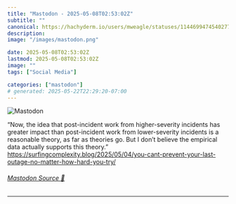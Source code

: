 ```yaml
---
title: "Mastodon - 2025-05-08T02:53:02Z"
subtitle: ""
canonical: https://hachyderm.io/users/mweagle/statuses/114469947454027794
description:
image: "/images/mastodon.png"

date: 2025-05-08T02:53:02Z
lastmod: 2025-05-08T02:53:02Z
image: ""
tags: ["Social Media"]

categories: ["mastodon"]
# generated: 2025-05-22T22:29:20-07:00
---
```

![Mastodon](/images/mastodon.png)

<p>“Now, the idea that post-incident work from higher-severity incidents has greater impact than post-incident work from lower-severity incidents is a reasonable theory, as far as theories go. But I don’t believe the empirical data actually supports this theory.”<br /><a href="https://surfingcomplexity.blog/2025/05/04/you-cant-prevent-your-last-outage-no-matter-how-hard-you-try/" target="_blank" rel="nofollow noopener noreferrer" translate="no"><span class="invisible">https://</span><span class="ellipsis">surfingcomplexity.blog/2025/05</span><span class="invisible">/04/you-cant-prevent-your-last-outage-no-matter-how-hard-you-try/</span></a></p>


###### [Mastodon Source 🐘](https://hachyderm.io/@mweagle/114469947454027794)

___
